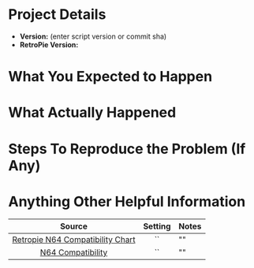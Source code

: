 <!--
If requesting a feature or idea, please delete all of this text and state your
request.

If reporting an issue, please delete the bottom section and fill out the following:
-->

# Project Details

* **Version:** (enter script version or commit sha)
* **RetroPie Version:**


# What You Expected to Happen


# What Actually Happened


# Steps To Reproduce the Problem (If Any)


# Anything Other Helpful Information


<!--
If you are requesting a game optimization, please delete the above and fill out the following table:
-->

| Source | Setting | Notes|
|:-------:|:------:|--------|
| [Retropie N64 Compatibility Chart][chart-1] | `` | "" |
| [N64 Compatibility][chart-2] | `` | "" |

[chart-1]: https://docs.google.com/spreadsheets/d/1Sn3Ks3Xv8cIx3-LGCozVFF7wGLagpVG0csWybnwFHXk/edit#gid=17446384

[chart-2]: https://docs.google.com/spreadsheets/d/1Wjzbu90l6eCEW1w6ar9NtfyDBQrSPILQL5MbRSpYSzw/edit#gid=0
